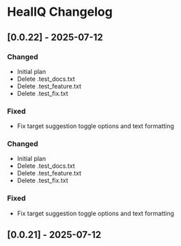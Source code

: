 # HealIQ Changelog

## [0.0.22] - 2025-07-12

### Changed
- Initial plan
- Delete .test_docs.txt
- Delete .test_feature.txt
- Delete .test_fix.txt

### Fixed
- Fix target suggestion toggle options and text formatting

### Changed
- Initial plan
- Delete .test_docs.txt
- Delete .test_feature.txt
- Delete .test_fix.txt

### Fixed
- Fix target suggestion toggle options and text formatting

## [0.0.21] - 2025-07-12
